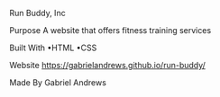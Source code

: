   Run Buddy, Inc

  Purpose
A website that offers fitness training services

  Built With
•HTML
•CSS

  Website
https://gabrielandrews.github.io/run-buddy/

  Made By
Gabriel Andrews
